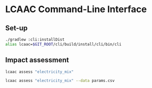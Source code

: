 # LCAAC Command-Line Interface

## Set-up

```bash
./gradlew :cli:installDist
alias lcaac=$GIT_ROOT/cli/build/install/cli/bin/cli
```

## Impact assessment

```bash
lcaac assess "electricity_mix"
```

```bash
lcaac assess "electricity_mix" --data params.csv
```

